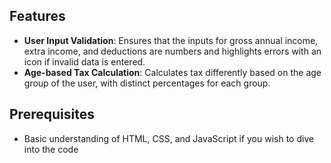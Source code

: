 ## Features

- **User Input Validation**: Ensures that the inputs for gross annual income, extra income, and deductions are numbers and highlights errors with an icon if invalid data is entered.
- **Age-based Tax Calculation**: Calculates tax differently based on the age group of the user, with distinct percentages for each group.

## Prerequisites

- Basic understanding of HTML, CSS, and JavaScript if you wish to dive into the code
